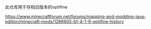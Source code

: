 此仓库用于存档旧版本的optifine

https://www.minecraftforum.net/forums/mapping-and-modding-java-edition/minecraft-mods/1286605-b1-4-1-9-optifine-history
